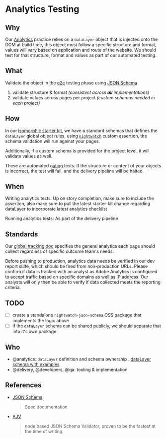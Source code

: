 # Analytics Testing

## Why

Our [Analytics](../analytics/) practice relies on a `dataLayer` object that is injected onto the DOM at build time, this object must follow a specific structure and format, values will vary based on application and route of the website. We should test for that structure, format and values as part of our automated testing.

## What

Validate the object in the [e2e](e2e.md) testing phase using [JSON Schema][json-schema]

1. validate structure & format _(consistent across **all** implementations)_
2. validate values across pages per project _(custom schemas needed in each project)_

## How

In our [isomorphic starter kit][starter-kit], we have a standard schemas that defines the `dataLayer` global object rules, using [`nightwatch`][nightwatch] custom assertion, the schema validation will run against your pages.

Additionally, if a custom schema is provided for the project level, it will validate values as well. 

These are automated [gating](../process/continuous-delivery.md#automated-gating) tests. If the structure or content of your objects is incorrect, the test will fail, and the delivery pipeline will be halted.

## When

Writing analytics tests: Up on story completion, make sure to include the assertion, also make sure to pull the latest starter-kit change regarding dataLayer to incorporate latest analytics checklist

Running analytics tests: As part of the delivery pipeline

## Standards

Our [global tracking doc](https://docs.google.com/a/telus.com/document/d/19oHNvnl4nLRvq_ljgDqpQq8QjhF7i0mISrLfTlC5MNc/edit?usp=sharing) specifies the general analytics each page should collect regardless of specific outcome team's needs. 

Before pushing to production, analytics data needs be verified in our dev report suite, which should be fired from non-production URLs. Please confirm if data is tracked with an analyst as Adobe Analytics is configured to accept traffic based on specific domains as well as IP address. Our analysts will only then be able to verify if data collected meets the reporting criteria. 



## TODO

- [ ] create a standalone `nightwatch-json-schema` OSS package that implements the logic above
- [ ] if the `dataLayer` schema can be shared publicly, we should separate that into it's own package  

## Who

- @analytics: `dataLayer` definition and schema ownership . [dataLayer schema with examples](https://docs.google.com/a/telus.com/presentation/d/1HzZltv7bAJyHvZBr0W9zyX3aetpez6U2Zv3JLgfHn48/edit?usp=sharing)
- @delivery, @developers, @qa: tooling & implementation

## References

- [JSON Schema][json-schema]
  > Spec documentation

- [AJV][ajv]
  > node based JSON Schema Validator, proven to be the fastest at the time of writing.

[ajv]: https://github.com/epoberezkin/ajv
[json-schema]: http://json-schema.org/
[starter-kit]: https://github.com/telusdigital/telus-isomorphic-starter-kit
[nightwatch]: https://github.com/nightwatchjs/nightwatch
